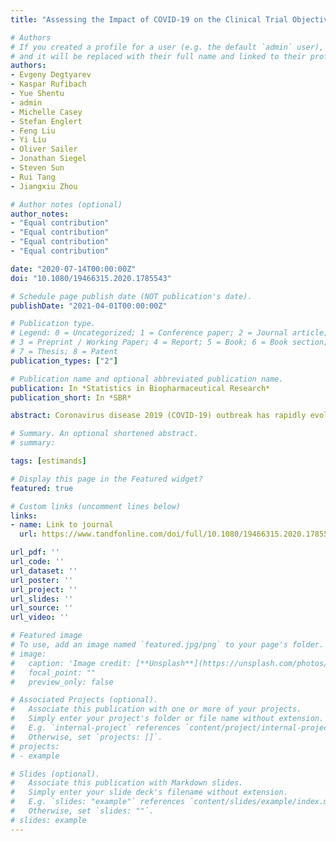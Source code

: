 ```yaml
---
title: "Assessing the Impact of COVID-19 on the Clinical Trial Objective and Analysis of Oncology Clinical Trials—Application of the Estimand Framework"

# Authors
# If you created a profile for a user (e.g. the default `admin` user), write the username (folder name) here 
# and it will be replaced with their full name and linked to their profile.
authors:
- Evgeny Degtyarev
- Kaspar Rufibach
- Yue Shentu
- admin
- Michelle Casey
- Stefan Englert
- Feng Liu
- Yi Liu
- Oliver Sailer
- Jonathan Siegel
- Steven Sun
- Rui Tang
- Jiangxiu Zhou

# Author notes (optional)
author_notes:
- "Equal contribution"
- "Equal contribution"
- "Equal contribution"
- "Equal contribution"

date: "2020-07-14T00:00:00Z"
doi: "10.1080/19466315.2020.1785543"

# Schedule page publish date (NOT publication's date).
publishDate: "2021-04-01T00:00:00Z"

# Publication type.
# Legend: 0 = Uncategorized; 1 = Conference paper; 2 = Journal article;
# 3 = Preprint / Working Paper; 4 = Report; 5 = Book; 6 = Book section;
# 7 = Thesis; 8 = Patent
publication_types: ["2"]

# Publication name and optional abbreviated publication name.
publication: In *Statistics in Biopharmaceutical Research*
publication_short: In *SBR*

abstract: Coronavirus disease 2019 (COVID-19) outbreak has rapidly evolved into a global pandemic. The impact of COVID-19 on patient journeys in oncology represents a new risk to interpretation of trial results and its broad applicability for future clinical practice. We identify key intercurrent events (ICEs) that may occur due to COVID-19 in oncology clinical trials with a focus on time-to-event endpoints and discuss considerations pertaining to the other estimand attributes introduced in the ICH E9 addendum. We propose strategies to handle COVID-19 related ICEs, depending on their relationship with malignancy and treatment and the interpretability of data after them. We argue that the clinical trial objective from a world without COVID-19 pandemic remains valid. The estimand framework provides a common language to discuss the impact of COVID-19 in a structured and transparent manner. This demonstrates that the applicability of the framework may even go beyond what it was initially intended for.

# Summary. An optional shortened abstract.
# summary: 

tags: [estimands]

# Display this page in the Featured widget?
featured: true

# Custom links (uncomment lines below)
links:
- name: Link to journal
  url: https://www.tandfonline.com/doi/full/10.1080/19466315.2020.1785543

url_pdf: ''
url_code: ''
url_dataset: ''
url_poster: ''
url_project: ''
url_slides: ''
url_source: ''
url_video: ''

# Featured image
# To use, add an image named `featured.jpg/png` to your page's folder. 
# image:
#   caption: 'Image credit: [**Unsplash**](https://unsplash.com/photos/pLCdAaMFLTE)'
#   focal_point: ""
#   preview_only: false

# Associated Projects (optional).
#   Associate this publication with one or more of your projects.
#   Simply enter your project's folder or file name without extension.
#   E.g. `internal-project` references `content/project/internal-project/index.md`.
#   Otherwise, set `projects: []`.
# projects:
# - example

# Slides (optional).
#   Associate this publication with Markdown slides.
#   Simply enter your slide deck's filename without extension.
#   E.g. `slides: "example"` references `content/slides/example/index.md`.
#   Otherwise, set `slides: ""`.
# slides: example
---
```

